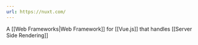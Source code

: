 ```yaml
---
url: https://nuxt.com/
---
```




A [[Web Frameworks|Web Framework]] for [[Vue.js]] that handles [[Server Side Rendering]]
